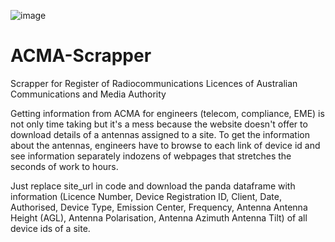 ![image](https://user-images.githubusercontent.com/45975234/234260084-7333e2c7-6c2b-43ac-ac40-80e463f91b61.png)

# ACMA-Scrapper
Scrapper for Register of Radiocommunications Licences of Australian Communications and Media Authority 

Getting information from ACMA for engineers (telecom, compliance, EME) is not only time taking but it's a mess because the website doesn't offer to download details of a antennas assigned to a site. To get the information about the antennas, engineers have  to browse to each link of device id and see information separately indozens of webpages that stretches the seconds of work to hours.

Just replace site_url in code and download the panda dataframe with information (Licence Number,	Device Registration ID,	Client,	Date, Authorised,	Device Type,	Emission Center, Frequency,	Antenna	Antenna Height (AGL),	Antenna Polarisation,	Antenna Azimuth	Antenna Tilt) of all device ids of a site.
